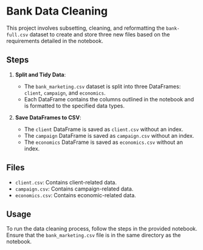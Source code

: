 # Bank Data Cleaning

This project involves subsetting, cleaning, and reformatting the `bank-full.csv` dataset to create and store three new files based on the requirements detailed in the notebook.

## Steps

1. **Split and Tidy Data**:
    - The `bank_marketing.csv` dataset is split into three DataFrames: `client`, `campaign`, and `economics`.
    - Each DataFrame contains the columns outlined in the notebook and is formatted to the specified data types.

2. **Save DataFrames to CSV**:
    - The `client` DataFrame is saved as `client.csv` without an index.
    - The `campaign` DataFrame is saved as `campaign.csv` without an index.
    - The `economics` DataFrame is saved as `economics.csv` without an index.

## Files

- `client.csv`: Contains client-related data.
- `campaign.csv`: Contains campaign-related data.
- `economics.csv`: Contains economic-related data.

## Usage

To run the data cleaning process, follow the steps in the provided notebook. Ensure that the `bank_marketing.csv` file is in the same directory as the notebook.
